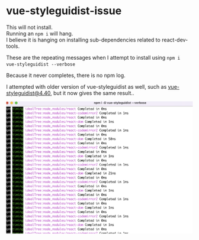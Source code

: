 # vue-styleguidist-issue


This will not install.  
Running an `npm i` will hang.  
I believe it is hanging on installing sub-dependencies related to react-dev-tools.

These are the repeating messages when I attempt to install using `npm i vue-styleguidist --verbose`

Because it never completes, there is no npm log.

I attempted with older version of vue-styleguidist as well, such as vue-styleguidist@4.40, but it now gives the same result..

![image of repeating errors when running npm i vue-styleguidist --verbose](./static/repeating-messages.png)

